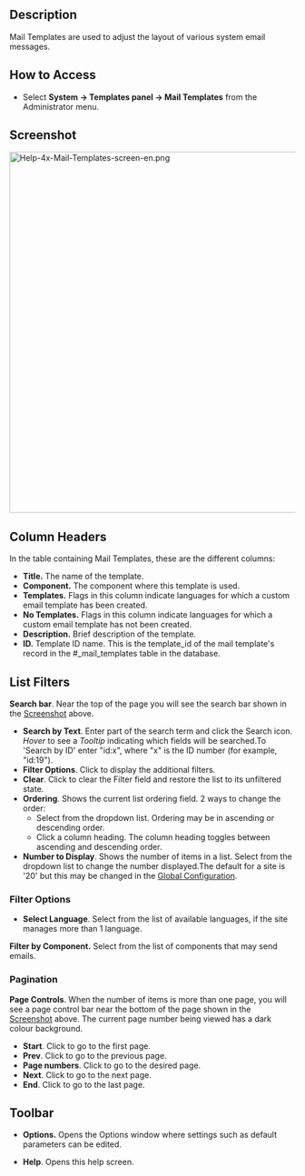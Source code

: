 <!-- Help4.x:Mail_Templates -->

## Description

Mail Templates are used to adjust the layout of various system email
messages.

## How to Access

- Select **System **→** Templates panel **→** Mail Templates** from the
  Administrator menu.

## Screenshot

<img
src="https://docs.joomla.org/images/c/cf/Help-4x-Mail-Templates-screen-en.png"
decoding="async" data-file-width="800" data-file-height="636"
width="800" height="636" alt="Help-4x-Mail-Templates-screen-en.png" />

## Column Headers

In the table containing Mail Templates, these are the different columns:

- **Title.** The name of the template.
- **Component.** The component where this template is used.
- **Templates.** Flags in this column indicate languages for which a
  custom email template has been created.
- **No Templates.** Flags in this column indicate languages for which a
  custom email template has not been created.
- **Description.** Brief description of the template.
- **ID.** Template ID name. This is the template_id of the mail
  template's record in the \#\_mail_templates table in the database.

## List Filters

**Search bar**. Near the top of the page you will see the search bar
shown in the [Screenshot](#screenshot) above.

- **Search by Text**. Enter part of the search term and click the Search
  icon. *Hover* to see a *Tooltip* indicating which fields will be
  searched.To 'Search by ID' enter "id:x", where "x" is the ID number
  (for example, "id:19").
- **Filter Options**. Click to display the additional filters.
- **Clear**. Click to clear the Filter field and restore the list to its
  unfiltered state.
- **Ordering**. Shows the current list ordering field. 2 ways to change
  the order:
  - Select from the dropdown list. Ordering may be in ascending or
    descending order.
  - Click a column heading. The column heading toggles between ascending
    and descending order.
- **Number to Display**. Shows the number of items in a list. Select
  from the dropdown list to change the number displayed.The default for
  a site is '20' but this may be changed in the [Global
  Configuration](https://docs.joomla.org/Help4.x:Site_Global_Configuration/en#defaultlistlimit "Help4.x:Site Global Configuration/en").

### Filter Options

- **Select Language**. Select from the list of available languages, if
  the site manages more than 1 language.

**Filter by Component.** Select from the list of components that may
send emails.

### Pagination

**Page Controls**. When the number of items is more than one page, you
will see a page control bar near the bottom of the page shown in the
[Screenshot](#screenshot) above. The current page number being viewed
has a dark colour background.

- **Start**. Click to go to the first page.
- **Prev**. Click to go to the previous page.
- **Page numbers**. Click to go to the desired page.
- **Next**. Click to go to the next page.
- **End**. Click to go to the last page.

## Toolbar

- **Options.** Opens the Options window where settings such as default
  parameters can be edited.

<!-- -->

- **Help**. Opens this help screen.
